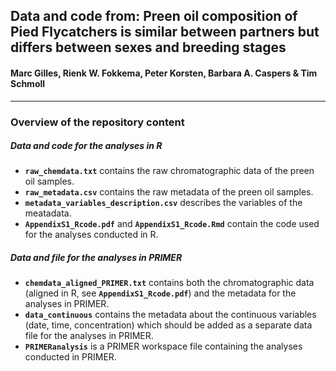 
## Data and code from: Preen oil composition of Pied Flycatchers is similar between partners but differs between sexes and breeding stages

#### Marc Gilles, Rienk W. Fokkema, Peter Korsten, Barbara A. Caspers & Tim Schmoll

-----

### Overview of the repository content

##### Data and code for the analyses in R

  - **`raw_chemdata.txt`** contains the raw chromatographic data of the
    preen oil samples.
  - **`raw_metadata.csv`** contains the raw metadata of the preen oil
    samples.
  - **`metadata_variables_description.csv`** describes the variables of
    the meatadata.
  - **`AppendixS1_Rcode.pdf`** and **`AppendixS1_Rcode.Rmd`** contain
    the code used for the analyses conducted in R.

##### Data and file for the analyses in PRIMER

  - **`chemdata_aligned_PRIMER.txt`** contains both the chromatographic
    data (aligned in R, see **`AppendixS1_Rcode.pdf`**) and the metadata
    for the analyses in PRIMER.
  - **`data_continuous`** contains the metadata about the continuous
    variables (date, time, concentration) which should be added as a
    separate data file for the analyses in PRIMER.
  - **`PRIMERanalysis`** is a PRIMER workspace file containing the
    analyses conducted in PRIMER.
